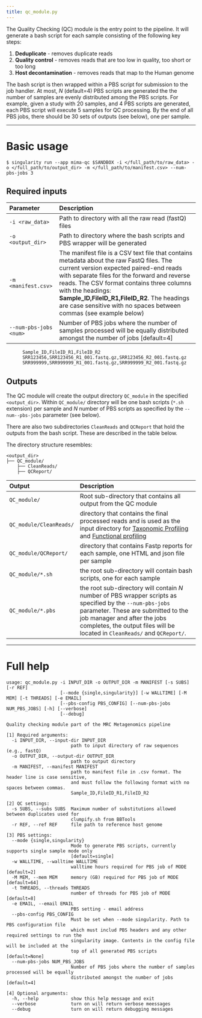 ```yaml
---
title: qc_module.py
---
```


The Quality Checking (QC) module is the entry point to the pipeline. It will generate a bash script for each sample consisting of the following key steps:

1. **Deduplicate** - removes duplicate reads
2. **Quality control** - removes reads that are too low in quality, too short or too long
3. **Host decontamination** - removes reads that map to the Human genome

The bash script is then wrapped within a PBS script for submission to the job handler. At most, $N$ (default=4) PBS scripts are generated the the number of samples are evenly distributed among the PBS scripts. For example, given a study with 20 samples, and 4 PBS scripts are generated, each PBS script will execute 5 samples for QC processing. By the end of all PBS jobs, there should be 30 sets of outputs (see below), one per sample.

***

# Basic usage

```
$ singularity run --app mima-qc $SANDBOX -i </full_path/to/raw_data> -o </full_path/to/output_dir> -m </full_path/to/manifest.csv> --num-pbs-jobs 3
```

## Required inputs

| Parameter | Description |
|:----------|:------------|
| `-i <raw_data>` | Path to directory with all the raw read (fastQ) files |
| `-o <output_dir>` | Path to directory where the bash scripts and PBS wrapper will be generated |
| `-m <manifest.csv>` | The manifest file is a CSV text file that contains metadata about the raw FastQ files. The current version expected paired-end reads with separate files for the forward and reverse reads. The CSV format contains three columns with the headings: **Sample_ID,FileID_R1,FileID_R2**. The headings are case sensitive with no spaces between commas (see example below) |
| `--num-pbs-jobs <num>` | Number of PBS jobs where the number of samples processed will be equally distributed amongst the number of jobs [default=4] |

```
      Sample_ID,FileID_R1,FileID_R2
      SRR123456,SRR123456_R1_001.fastq.gz,SRR123456_R2_001.fastq.gz
      SRR999999,SRR999999_R1_001.fastq.gz,SRR999999_R2_001.fastq.gz
```



## Outputs

The QC module will create the output directory `QC_module` in the specified  `<output_dir>`. Within `QC_module/` directory will be one bash scripts (`*.sh` extension) per sample and $N$ number of PBS scripts as specified by the `--num--pbs-jobs` parameter (see below).

There are also two subdirectories `CleanReads` and `QCReport` that hold the outputs from the bash script. These are described in the table below.

The directory structure resembles:
```
<output_dir>
├── QC_module/
    ├── CleanReads/
    ├── QCReport/
```

| Output | Description |
|:---------|:-------------|
| `QC_module/` | Root sub-directory that contains all output from the QC module |
| `QC_module/CleanReads/` | directory that contains the final processed reads and is used as the input directory for [Taxonomic Profiling](taxonomy_profiling) and [Functional profiling](functional_profiling) |
| `QC_module/QCReport/`  | directory that contains Fastp reports for each sample, one HTML and json file per sample |
| `QC_module/*.sh` | the root sub-directory will contain bash scripts, one for each sample |
| `QC_module/*.pbs` | the root sub-directory will contain $N$ number of PBS wrapper scripts as specified by the `--num-pbs-jobs` parameter. These are submitted to the job manager and after the jobs completes, the output files will be located in `CleanReads/` and `QCReport/`. |


***


# Full help

```
usage: qc_module.py -i INPUT_DIR -o OUTPUT_DIR -m MANIFEST [-s SUBS] [-r REF]
                    [--mode {single,singularity}] [-w WALLTIME] [-M MEM] [-t THREADS] [-e EMAIL]
                    [--pbs-config PBS_CONFIG] [--num-pbs-jobs NUM_PBS_JOBS] [-h] [--verbose]
                    [--debug]

Quality checking module part of the MRC Metagenomics pipeline

[1] Required arguments:
  -i INPUT_DIR, --input-dir INPUT_DIR
                        path to input directory of raw sequences (e.g., fastQ)
  -o OUTPUT_DIR, --output-dir OUTPUT_DIR
                        path to output directory
  -m MANIFEST, --manifest MANIFEST
                        path to manifest file in .csv format. The header line is case sensitive,
                        and must follow the following format with no spaces between commas.
                        Sample_ID,FileID_R1,FileID_R2

[2] QC settings:
  -s SUBS, --subs SUBS  Maximum number of substitutions allowed between duplicates used for
                        clumpify.sh from BBTools
  -r REF, --ref REF     file path to reference host genome

[3] PBS settings:
  --mode {single,singularity}
                        Mode to generate PBS scripts, currently supports single sample mode only
                        [default=single]
  -w WALLTIME, --walltime WALLTIME
                        walltime hours required for PBS job of MODE [default=2]
  -M MEM, --mem MEM     memory (GB) required for PBS job of MODE [default=64]
  -t THREADS, --threads THREADS
                        number of threads for PBS job of MODE [default=8]
  -e EMAIL, --email EMAIL
                        PBS setting - email address
  --pbs-config PBS_CONFIG
                        Must be set when --mode singularity. Path to PBS configuration file
                        which must includ PBS headers and any other required settings to run the
                        singularity image. Contents in the config file will be included at the
                        top of all generated PBS scripts [default=None]
  --num-pbs-jobs NUM_PBS_JOBS
                        Number of PBS jobs where the number of samples processed will be equally
                        distributed amongst the number of jobs [default=4]

[4] Optional arguments:
  -h, --help            show this help message and exit
  --verbose             turn on will return verbose meessages
  --debug               turn on will return debugging messages

```       
